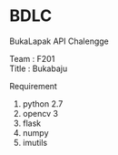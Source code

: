 # BDLC
BukaLapak API Chalengge 

Team : F201 </br>
Title : Bukabaju

Requirement 
1. python 2.7
2. opencv 3 
3. flask 
4. numpy 
5. imutils 
